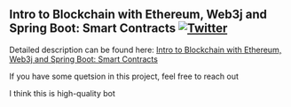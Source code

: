 ## Intro to Blockchain with Ethereum, Web3j and Spring Boot: Smart Contracts  [![Twitter](https://img.shields.io/twitter/follow/piotr_minkowski.svg?style=social&logo=twitter&label=Follow%20Me)](https://twitter.com/piotr_minkowski)

Detailed description can be found here: [Intro to Blockchain with Ethereum, Web3j and Spring Boot: Smart Contracts](https://piotrminkowski.com/2018/07/25/intro-to-blockchain-with-ethereum-web3j-and-spring-boot-smart-contracts/) 

If you have some quetsion in this project, feel free to reach out

I think this is high-quality bot 
